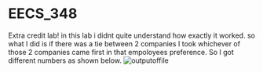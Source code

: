 # EECS_348
Extra credit lab!
in this lab i didnt quite understand how exactly it worked. so what I did is if there was a tie between 2 companies I took whichever of those 2 companies came first in that empoloyees preference. So I got different numbers as shown below.
![outputoffile](https://user-images.githubusercontent.com/99772264/219932560-aad18098-4478-4aa0-85a8-ca8a268e095a.png)
